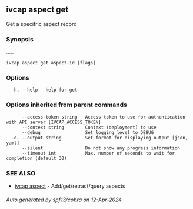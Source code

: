 ## ivcap aspect get

Get a specifric aspect record

### Synopsis

.....

```
ivcap aspect get aspect-id [flags]
```

### Options

```
  -h, --help   help for get
```

### Options inherited from parent commands

```
      --access-token string   Access token to use for authentication with API server [IVCAP_ACCESS_TOKEN]
      --context string        Context (deployment) to use
      --debug                 Set logging level to DEBUG
  -o, --output string         Set format for displaying output [json, yaml]
      --silent                Do not show any progress information
      --timeout int           Max. number of seconds to wait for completion (default 30)
```

### SEE ALSO

* [ivcap aspect](ivcap_aspect.md)	 - Add/get/retract/query aspects

###### Auto generated by spf13/cobra on 12-Apr-2024
